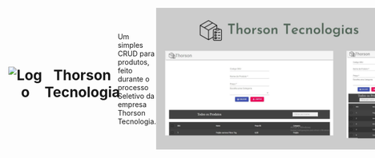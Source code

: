 <div style="display: flex; flex:1; align-items:center">
   <h1 style="text-align: center; display: flex; flex-direction: row; align-items: center;">
      <img src="./public/favicon.ico" style="margin-right: 2%" alt="Logo">
      Thorson Tecnologia 
   </h1>
   <p>
      Um simples CRUD para produtos, feito durante o processo Seletivo da empresa Thorson Tecnologia.
   </p>
   <img src="./public/thorson.jpg" alt="Resultado da Aplicação">
   <h3>🚀 Tecnologias Usadas</h3>
   <ul>
      <li>React</li>
      <li>typeScript</li>
      <li>Material-UI</li>
      <li>React-data-table-component</li>
      <li>React-Hook-Form</li>
      <li>JSON-SERVER</li>
      <li>Sweet Alert</li>
   </ul>
   <h3>📓 Como usar no seu PC</h3>
   <ul>
      <li>Antes é preciso ter instalado o <a href="https://nodejs.org/en/">NodeJS</a></li>
      <li><code>git clone https://github.com/franwanderley/Thorson_entrevista</code></li>
      <li><code>cd 'sua pasta'</code></li>
      <li><code>code .</code> para abrir no VSCode</li>
      <li><code>npm install</code></li>
      <li>Depois da Instalação roda  <code>npm start</code></li>
      <li>Depois disso acesse http://localhost:3000</li>
      <li>Ou você pode apenas acessar-lo <a href="https://thorson-entrevista.vercel.app/">neste link</a></li>
   </ul>
   <h3>Funcionalidades</h3>
      <ol>
         <li>Criar Produtos, basta voçê preencher o formulario</li>
         <li>Modal de FeedBacks de Erros</li>
         <li>Validação de SKU duplicata</li>
         <li>Validação complexas de dados</li>
         <li>Ver os produtos na tabela</li>
         <li>Ver um produto no modal</li>
         <li>Editar Produto</li>
         <li>Deletar Produtos</li>
         <li>Modal de Confirmação ao deletar</li>
         <li>Filtrar por nome os Produtos</li>
         <li>Ordenar por nome, preço e categoria os Produtos</li>
      </ol>
   <h3>👍 Como ajudar</h3>
   <ul>
      <li>Faça um fork do projeto.</li>
      <li>Crie uma nova branch com as suas alterações: git checkout -b my-feature</li>
      <li>Salve as alterações e crie uma mensagem de commit contando o que você fez: git commit -m "feature: My new feature"</li>
      <li>Envie as suas alterações: git push origin my-feature</li>
   </ul>